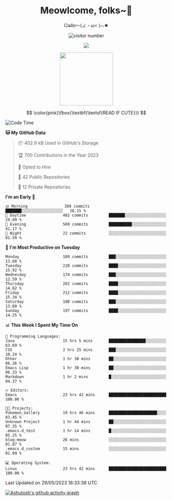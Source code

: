 <div align="center">
  <h1>Meowlcome, folks~👋</h1>
  <p>Ciallo～(∠・ω< )⌒★</p>
</div>

<p align="center">
  <img src="https://count.getloli.com/get/@Ziqi-Yang?theme=rule34" alt="visitor number" />
</p>

<p align="center">
  <img src="https://skillicons.dev/icons?i=rust,c,py,flutter,go,java,js,bash,linux,emacs" />
</p>
<p align="center">
  <img height="165" src="https://github-readme-stats.vercel.app/api?username=Ziqi-Yang&show_icons=true&include_all_commits=true&hide_border=true" />
</p>

$$
\color{pink}\fbox{\textbf{\textsf{READ IF CUTE}}}
$$

<!--START_SECTION:waka-->
![Code Time](http://img.shields.io/badge/Code%20Time-1%2C110%20hrs%2029%20mins-blue)

**🐱 My GitHub Data** 

> 📦 402.9 kB Used in GitHub's Storage 
 > 
> 🏆 700 Contributions in the Year 2023
 > 
> 💼 Opted to Hire
 > 
> 📜 42 Public Repositories 
 > 
> 🔑 12 Private Repositories 
 > 
**I'm an Early 🐤** 

```text
🌞 Morning                389 commits         ███████░░░░░░░░░░░░░░░░░░   28.15 % 
🌆 Daytime                402 commits         ███████░░░░░░░░░░░░░░░░░░   29.09 % 
🌃 Evening                569 commits         ██████████░░░░░░░░░░░░░░░   41.17 % 
🌙 Night                  22 commits          ░░░░░░░░░░░░░░░░░░░░░░░░░   01.59 % 
```
📅 **I'm Most Productive on Tuesday** 

```text
Monday                   189 commits         ███░░░░░░░░░░░░░░░░░░░░░░   13.68 % 
Tuesday                  220 commits         ████░░░░░░░░░░░░░░░░░░░░░   15.92 % 
Wednesday                174 commits         ███░░░░░░░░░░░░░░░░░░░░░░   12.59 % 
Thursday                 202 commits         ████░░░░░░░░░░░░░░░░░░░░░   14.62 % 
Friday                   212 commits         ████░░░░░░░░░░░░░░░░░░░░░   15.34 % 
Saturday                 188 commits         ███░░░░░░░░░░░░░░░░░░░░░░   13.60 % 
Sunday                   197 commits         ████░░░░░░░░░░░░░░░░░░░░░   14.25 % 
```


📊 **This Week I Spent My Time On** 

```text
💬 Programming Languages: 
Java                     15 hrs 5 mins       ████████████████░░░░░░░░░   63.69 % 
CSS                      2 hrs 25 mins       ███░░░░░░░░░░░░░░░░░░░░░░   10.24 % 
Other                    1 hr 30 mins        ██░░░░░░░░░░░░░░░░░░░░░░░   06.36 % 
Emacs Lisp               1 hr 30 mins        ██░░░░░░░░░░░░░░░░░░░░░░░   06.33 % 
Markdown                 1 hr 2 mins         █░░░░░░░░░░░░░░░░░░░░░░░░   04.37 % 

🔥 Editors: 
Emacs                    23 hrs 42 mins      █████████████████████████   100.00 % 

🐱‍💻 Projects: 
Pokemon_Gallery          19 hrs 46 mins      █████████████████████░░░░   83.45 % 
Unknown Project          1 hr 44 mins        ██░░░░░░░░░░░░░░░░░░░░░░░   07.35 % 
.emacs.d_test            1 hr 14 mins        █░░░░░░░░░░░░░░░░░░░░░░░░   05.25 % 
blog-meow                26 mins             ░░░░░░░░░░░░░░░░░░░░░░░░░   01.87 % 
.emacs.d_custom          15 mins             ░░░░░░░░░░░░░░░░░░░░░░░░░   01.09 % 

💻 Operating System: 
Linux                    23 hrs 42 mins      █████████████████████████   100.00 % 
```


 Last Updated on 29/05/2023 18:33:38 UTC
<!--END_SECTION:waka-->


[![Ashutosh's github activity graph](https://github-readme-activity-graph.cyclic.app/graph?username=Ziqi-Yang&theme=github)](https://github.com/ashutosh00710/github-readme-activity-graph)
